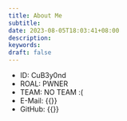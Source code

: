 ```yaml
---
title: About Me
subtitle:
date: 2023-08-05T18:03:41+08:00
description:
keywords:
draft: false
---
```


- ID: CuB3y0nd
- ROAL: PWNER
- TEAM: NO TEAM :(
- E-Mail: {{<link href="mailto:root@cubeyond.net" content="root@cubeyond.net">}}
- GitHub: {{<link href="https://github.com/CuB3y0nd" content="CuB3y0nd">}}
